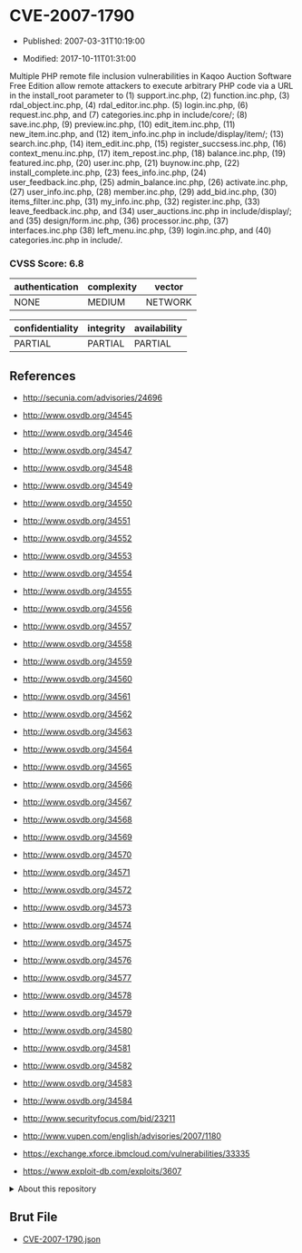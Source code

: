 # CVE-2007-1790

- Published: 2007-03-31T10:19:00

- Modified: 2017-10-11T01:31:00

Multiple PHP remote file inclusion vulnerabilities in Kaqoo Auction Software Free Edition allow remote attackers to execute arbitrary PHP code via a URL in the install_root parameter to (1) support.inc.php, (2) function.inc.php, (3) rdal_object.inc.php, (4) rdal_editor.inc.php. (5) login.inc.php, (6) request.inc.php, and (7) categories.inc.php in include/core/; (8) save.inc.php, (9) preview.inc.php, (10) edit_item.inc.php, (11) new_item.inc.php, and (12) item_info.inc.php in include/display/item/; (13) search.inc.php, (14) item_edit.inc.php, (15) register_succsess.inc.php, (16) context_menu.inc.php, (17) item_repost.inc.php, (18) balance.inc.php, (19) featured.inc.php, (20) user.inc.php, (21) buynow.inc.php, (22) install_complete.inc.php, (23) fees_info.inc.php, (24) user_feedback.inc.php, (25) admin_balance.inc.php, (26) activate.inc.php, (27) user_info.inc.php, (28) member.inc.php, (29) add_bid.inc.php, (30) items_filter.inc.php, (31) my_info.inc.php, (32) register.inc.php, (33) leave_feedback.inc.php, and (34) user_auctions.inc.php in include/display/; and (35) design/form.inc.php, (36) processor.inc.php, (37) interfaces.inc.php (38) left_menu.inc.php, (39) login.inc.php, and (40) categories.inc.php in include/.

### CVSS Score: **6.8**

| authentication | complexity | vector |
| --- | --- | --- |
| NONE | MEDIUM | NETWORK |

| confidentiality | integrity | availability |
| --- | --- | --- |
| PARTIAL | PARTIAL | PARTIAL |

## References

* http://secunia.com/advisories/24696

* http://www.osvdb.org/34545

* http://www.osvdb.org/34546

* http://www.osvdb.org/34547

* http://www.osvdb.org/34548

* http://www.osvdb.org/34549

* http://www.osvdb.org/34550

* http://www.osvdb.org/34551

* http://www.osvdb.org/34552

* http://www.osvdb.org/34553

* http://www.osvdb.org/34554

* http://www.osvdb.org/34555

* http://www.osvdb.org/34556

* http://www.osvdb.org/34557

* http://www.osvdb.org/34558

* http://www.osvdb.org/34559

* http://www.osvdb.org/34560

* http://www.osvdb.org/34561

* http://www.osvdb.org/34562

* http://www.osvdb.org/34563

* http://www.osvdb.org/34564

* http://www.osvdb.org/34565

* http://www.osvdb.org/34566

* http://www.osvdb.org/34567

* http://www.osvdb.org/34568

* http://www.osvdb.org/34569

* http://www.osvdb.org/34570

* http://www.osvdb.org/34571

* http://www.osvdb.org/34572

* http://www.osvdb.org/34573

* http://www.osvdb.org/34574

* http://www.osvdb.org/34575

* http://www.osvdb.org/34576

* http://www.osvdb.org/34577

* http://www.osvdb.org/34578

* http://www.osvdb.org/34579

* http://www.osvdb.org/34580

* http://www.osvdb.org/34581

* http://www.osvdb.org/34582

* http://www.osvdb.org/34583

* http://www.osvdb.org/34584

* http://www.securityfocus.com/bid/23211

* http://www.vupen.com/english/advisories/2007/1180

* https://exchange.xforce.ibmcloud.com/vulnerabilities/33335

* https://www.exploit-db.com/exploits/3607

<details>
<summary>About this repository</summary> 

  This repository is part of the project [Live Hack CVE](https://github.com/Live-Hack-CVE). Main website can be found [www.live-hack.org](https://www.live-hack.org) 
  
  Made by [Sn0wAlice](https://github.com/Sn0wAlice) for the people that care about security and need to have a feed of the latest CVEs. Hope you enjoy it, don't forget to star the repo and follow me on [Twitter](https://twitter.com/Sn0wAlice) and [Github](https://github.com/Sn0wAlice). And that is my [personnal website](https://www.alice-snow.me/)

  - [Home Page](https://github.com/Live-Hack-CVE)
  - [Framework](https://github.com/Live-Hack-CVE/cve-framework)
  - [CVE database](https://github.com/Live-Hack-CVE/full_database)
  - [Changelog](https://github.com/Live-Hack-CVE/Changelog)
</details>

## Brut File

* [CVE-2007-1790.json](https://raw.githubusercontent.com/Live-Hack-CVE/full_database/main/cves/2007/CVE-2007-1790.json)

